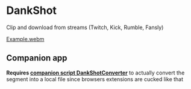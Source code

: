 # DankShot
Clip and download from streams (Twitch, Kick, Rumble, Fansly)

[Example.webm](https://github.com/Painketsu/DankShot/assets/11485235/8e2ba0a2-e5a4-471a-ad7e-42cdcbfd5b75)

## Companion app
**Requires [companion script DankShotConverter](https://github.com/Painketsu/DankShotConverter)** to actually convert the segment into a local file since browsers extensions are cucked like that
